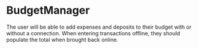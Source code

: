 # BudgetManager
The user will be able to add expenses and deposits to their budget with or without a connection. When entering transactions offline, they should populate the total when brought back online.
